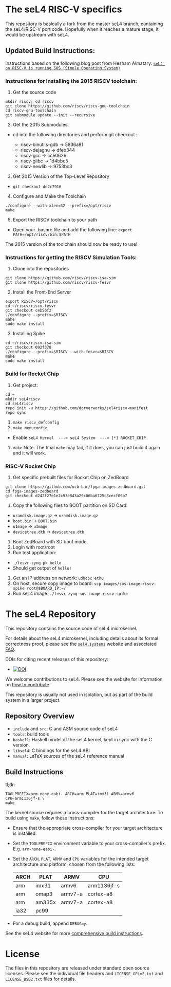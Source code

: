 <!--
  Copyright 2014, General Dynamics C4 Systems

  This software may be distributed and modified according to the terms of
  the GNU General Public License version 2. Note that NO WARRANTY is provided.
  See "LICENSE_GPLv2.txt" for details.

  @TAG(GD_GPL)
-->

The seL4 RISC-V specifics
===================

This repository is basically a fork from the master seL4 branch, containing 
the seL4/RISC-V port code. Hopefully when it reaches a mature stage, it would
be upstream with seL4. 

Updated Build Instructions:
------------------

Instructions based on the following blog post from Hesham Almatary: [`seL4 on RISC-V is running SOS (Simple Operating System)`][7]
  
### Instructions for installing the 2015 RISCV toolchain:

1. Get the source code
  ```
  mkdir riscv; cd riscv
  git clone https://github.com/riscv/riscv-gnu-toolchain
  cd riscv-gnu-toolchain
  git submodule update --init --recursive
  ```
2. Get the 2015 Submodules
  * cd into the following directories and perform git checkout <hash>:
    * riscv-binutils-gdb -> 5836a81
    * riscv-dejagnu -> dfeb344
    * riscv-gcc -> cce0626
    * riscv-glibc -> 1d4bbc5
    * riscv-newlib -> 9753bc3
3. Get 2015 Version of the Top-Level Repository
  * `git checkout dd2c7916`
4. Configure and Make the Toolchain
  ```
  ./configure --with-xlen=32 --prefix=/opt/riscv
  make
  ```
5. Export the RISCV toolchain to your path
  * Open your .bashrc file and add the following line: `export PATH=/opt/riscv/bin:$PATH`

The 2015 version of the toolchain should now be ready to use!

### Instructions for getting the RISCV Simulation Tools:

1. Clone into the repositories
  ```
  git clone https://github.com/riscv/riscv-isa-sim
  git clone https://github.com/riscv/riscv-fesvr
  ```
2. Install the Front-End Server
  ``` 
  export RISCV=/opt/riscv
  cd ~/riscv/riscv-fesvr
  git checkout ceb56f2
  ./configure --prefix=$RISCV
  make
  sudo make install
  ```
3. Installing Spike
  ```
  cd ~/riscv/riscv-isa-sim
  git checkout 092f378
  ./configure --prefix=$RISCV --with-fesvr=$RISCV
  make
  sudo make install
  ```
  
### Build for Rocket Chip
1. Get project:
  ```
  cd ~
  mkdir seL4riscv
  cd seL4riscv
  repo init -u https://github.com/dornerworks/sel4riscv-manifest
  repo sync
  ```
1. `make riscv_defconfig`
1. `make menuconfig`
  * Enable `seL4 Kernel  ---> seL4 System  ---> [*] ROCKET_CHIP`
1. `make`
Note: The final `make` may fail, if it does, you can just build it again and it will work.

### RISC-V Rocket Chip
1. Get specific prebuilt files for Rocket Chip on ZedBoard
  ```
  git clone https://github.com/ucb-bar/fpga-images-zedboard.git
  cd fpga-images-zedboard
  git checkout d242f27e1e2c93e843a29c06ba6725c8cecf06b7
  ```
1. Copy the following files to BOOT partition on SD Card:
  * `uramdisk.image.gz` -> `uramdisk.image.gz`
  * `boot.bin` -> `BOOT.bin`
  * `uImage` -> `uImage`
  * `devicetree.dtb` -> `devicetree.dtb`
1. Boot ZedBoard with SD boot mode.
1. Login with root/root
1. Run test application:
  * `./fesvr-zynq pk hello`
  * Should get output of `hello!`
1. Get an IP address on network: `udhcpc eth0`
1. On host, secure copy image to board: `scp images/sos-image-riscv-spike root@$BOARD_IP:~/`
1. Run seL4 image: `./fesvr-zynq sos-image-riscv-spike`


[7]: http://heshamelmatary.blogspot.co.uk/2015/06/sel4-on-risc-v-is-running-sos-simple.html


The seL4 Repository
===================

This repository contains the source code of seL4 microkernel.

For details about the seL4 microkernel, including details about its formal
correctness proof, please see the [`sel4.systems`][1] website and associated
[FAQ][2].

DOIs for citing recent releases of this repository:
  * [![DOI][4]](http://dx.doi.org/10.5281/zenodo.11247)

We welcome contributions to seL4. Please see the website for information
on [how to contribute][3].

This repository is usually not used in isolation, but as part of the build
system in a larger project.

  [1]: http://sel4.systems/
  [2]: http://sel4.systems/FAQ/
  [3]: http://sel4.systems/Contributing/
  [4]: https://zenodo.org/badge/doi/10.5281/zenodo.11247.png

Repository Overview
-------------------

  * `include` and `src`: C and ASM source code of seL4
  * `tools`: build tools
  * `haskell`: Haskell model of the seL4 kernel,
               kept in sync with the C version.
  * `libsel4`: C bindings for the seL4 ABI
  * `manual`: LaTeX sources of the seL4 reference manual


Build Instructions
------------------

tl;dr:

    TOOLPREFIX=arm-none-eabi- ARCH=arm PLAT=imx31 ARMV=armv6 CPU=arm1136jf-s \
 	make

The kernel source requires a cross-compiler for the target architecture. To
build using `make`, follow these instructions:

 * Ensure that the appropriate cross-compiler for your target
   architecture is installed.

 * Set the `TOOLPREFIX` environment variable to your cross-compiler's
   prefix. E.g. `arm-none-eabi-`.

 * Set the `ARCH`, `PLAT`, `ARMV` and `CPU` variables for the intended target
   architecture and platform, chosen from the following lists:

    ARCH | PLAT   | ARMV    | CPU
    -----|--------|---------|-----------
    arm  | imx31  | armv6   | arm1136jf-s
    arm  | omap3  | armv7-a | cortex-a8
    arm  | am335x | armv7-a | cortex-a8
    ia32 | pc99   |         |

 * For a debug build, append `DEBUG=y`.

See the seL4 website for more [comprehensive build instructions][5].

 [5]: http://sel4.systems/Download/


License
=======

The files in this repository are released under standard open source licenses.
Please see the individual file headers and `LICENSE_GPLv2.txt` and
`LICENSE_BSD2.txt` files for details.
